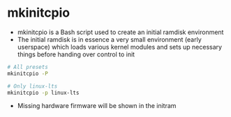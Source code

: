 # mkinitcpio

- mkinitcpio is a Bash script used to create an initial ramdisk environment
- The initial ramdisk is in essence a very small environment (early userspace) which loads various kernel modules and sets up necessary things before handing over control to init

```sh
# All presets
mkinitcpio -P

# Only linux-lts
mkinitcpio -p linux-lts
```

- Missing hardware firmware will be shown in the initram
